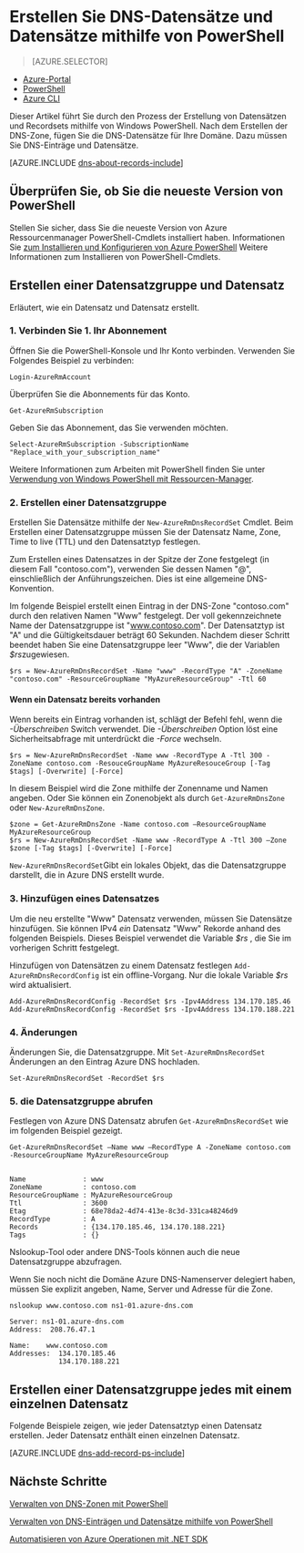 <properties
   pageTitle="Erstellen Sie Datensätze für eine DNS-Zone mit PowerShell und eine Datensatzgruppe | Microsoft Azure"
   description="Azure DNS-Einträge erstellen Datensatz festgelegt und Datensätze mit PowerShell"
   services="dns"
   documentationCenter="na"
   authors="sdwheeler"
   manager="carmonm"
   editor=""/>

<tags
   ms.service="dns"
   ms.devlang="na"
   ms.topic="article"
   ms.tgt_pltfrm="na"
   ms.workload="infrastructure-services"
   ms.date="08/16/2016"
   ms.author="sewhee"/>



# <a name="create-dns-record-sets-and-records-by-using-powershell"></a>Erstellen Sie DNS-Datensätze und Datensätze mithilfe von PowerShell


> [AZURE.SELECTOR]
- [Azure-Portal](dns-getstarted-create-recordset-portal.md)
- [PowerShell](dns-getstarted-create-recordset.md)
- [Azure CLI](dns-getstarted-create-recordset-cli.md)

Dieser Artikel führt Sie durch den Prozess der Erstellung von Datensätzen und Recordsets mithilfe von Windows PowerShell. Nach dem Erstellen der DNS-Zone, fügen Sie die DNS-Datensätze für Ihre Domäne. Dazu müssen Sie DNS-Einträge und Datensätze.

[AZURE.INCLUDE [dns-about-records-include](../../includes/dns-about-records-include.md)]

## <a name="verify-that-you-have-the-latest-version-of-powershell"></a>Überprüfen Sie, ob Sie die neueste Version von PowerShell

Stellen Sie sicher, dass Sie die neueste Version von Azure Ressourcenmanager PowerShell-Cmdlets installiert haben. Informationen Sie [zum Installieren und Konfigurieren von Azure PowerShell](../powershell-install-configure.md) Weitere Informationen zum Installieren von PowerShell-Cmdlets.

## <a name="create-a-record-set-and-record"></a>Erstellen einer Datensatzgruppe und Datensatz

Erläutert, wie ein Datensatz und Datensatz erstellt.


### <a name="1-connect-to-your-subscription"></a>1. Verbinden Sie 1. Ihr Abonnement

Öffnen Sie die PowerShell-Konsole und Ihr Konto verbinden. Verwenden Sie Folgendes Beispiel zu verbinden:

    Login-AzureRmAccount

Überprüfen Sie die Abonnements für das Konto.

    Get-AzureRmSubscription

Geben Sie das Abonnement, das Sie verwenden möchten.

    Select-AzureRmSubscription -SubscriptionName "Replace_with_your_subscription_name"

Weitere Informationen zum Arbeiten mit PowerShell finden Sie unter [Verwendung von Windows PowerShell mit Ressourcen-Manager](../powershell-azure-resource-manager.md).


### <a name="2-create-a-record-set"></a>2. Erstellen einer Datensatzgruppe

Erstellen Sie Datensätze mithilfe der `New-AzureRmDnsRecordSet` Cmdlet. Beim Erstellen einer Datensatzgruppe müssen Sie der Datensatz Name, Zone, Time to live (TTL) und den Datensatztyp festlegen.

Zum Erstellen eines Datensatzes in der Spitze der Zone festgelegt (in diesem Fall "contoso.com"), verwenden Sie dessen Namen "@", einschließlich der Anführungszeichen. Dies ist eine allgemeine DNS-Konvention.

Im folgende Beispiel erstellt einen Eintrag in der DNS-Zone "contoso.com" durch den relativen Namen "Www" festgelegt. Der voll gekennzeichnete Name der Datensatzgruppe ist "www.contoso.com". Der Datensatztyp ist "A" und die Gültigkeitsdauer beträgt 60 Sekunden. Nachdem dieser Schritt beendet haben Sie eine Datensatzgruppe leer "Www", die der Variablen *$rs*zugewiesen.

    $rs = New-AzureRmDnsRecordSet -Name "www" -RecordType "A" -ZoneName "contoso.com" -ResourceGroupName "MyAzureResourceGroup" -Ttl 60

#### <a name="if-a-record-set-already-exists"></a>Wenn ein Datensatz bereits vorhanden

Wenn bereits ein Eintrag vorhanden ist, schlägt der Befehl fehl, wenn die *-Überschreiben* Switch verwendet. Die *-Überschreiben* Option löst eine Sicherheitsabfrage mit unterdrückt die *-Force* wechseln.


    $rs = New-AzureRmDnsRecordSet -Name www -RecordType A -Ttl 300 -ZoneName contoso.com -ResouceGroupName MyAzureResouceGroup [-Tag $tags] [-Overwrite] [-Force]


In diesem Beispiel wird die Zone mithilfe der Zonenname und Namen angeben. Oder Sie können ein Zonenobjekt als durch `Get-AzureRmDnsZone` oder `New-AzureRmDnsZone`.

    $zone = Get-AzureRmDnsZone -Name contoso.com –ResourceGroupName MyAzureResourceGroup
    $rs = New-AzureRmDnsRecordSet -Name www -RecordType A -Ttl 300 –Zone $zone [-Tag $tags] [-Overwrite] [-Force]

`New-AzureRmDnsRecordSet`Gibt ein lokales Objekt, das die Datensatzgruppe darstellt, die in Azure DNS erstellt wurde.

### <a name="3-add-a-record"></a>3. Hinzufügen eines Datensatzes

Um die neu erstellte "Www" Datensatz verwenden, müssen Sie Datensätze hinzufügen. Sie können IPv4 *ein* Datensatz "Www" Rekorde anhand des folgenden Beispiels. Dieses Beispiel verwendet die Variable *$rs* , die Sie im vorherigen Schritt festgelegt.

Hinzufügen von Datensätzen zu einem Datensatz festlegen `Add-AzureRmDnsRecordConfig` ist ein offline-Vorgang. Nur die lokale Variable *$rs* wird aktualisiert.


    Add-AzureRmDnsRecordConfig -RecordSet $rs -Ipv4Address 134.170.185.46
    Add-AzureRmDnsRecordConfig -RecordSet $rs -Ipv4Address 134.170.188.221

### <a name="4-commit-the-changes"></a>4. Änderungen

Änderungen Sie, die Datensatzgruppe. Mit `Set-AzureRmDnsRecordSet` Änderungen an den Eintrag Azure DNS hochladen.

    Set-AzureRmDnsRecordSet -RecordSet $rs

### <a name="5-retrieve-the-record-set"></a>5. die Datensatzgruppe abrufen

Festlegen von Azure DNS Datensatz abrufen `Get-AzureRmDnsRecordSet` wie im folgenden Beispiel gezeigt.


    Get-AzureRmDnsRecordSet –Name www –RecordType A -ZoneName contoso.com -ResourceGroupName MyAzureResourceGroup


    Name              : www
    ZoneName          : contoso.com
    ResourceGroupName : MyAzureResourceGroup
    Ttl               : 3600
    Etag              : 68e78da2-4d74-413e-8c3d-331ca48246d9
    RecordType        : A
    Records           : {134.170.185.46, 134.170.188.221}
    Tags              : {}


Nslookup-Tool oder andere DNS-Tools können auch die neue Datensatzgruppe abzufragen.

Wenn Sie noch nicht die Domäne Azure DNS-Namenserver delegiert haben, müssen Sie explizit angeben, Name, Server und Adresse für die Zone.


    nslookup www.contoso.com ns1-01.azure-dns.com

    Server: ns1-01.azure-dns.com
    Address:  208.76.47.1

    Name:    www.contoso.com
    Addresses:  134.170.185.46
                134.170.188.221

## <a name="create-a-record-set-of-each-type-with-a-single-record"></a>Erstellen einer Datensatzgruppe jedes mit einem einzelnen Datensatz


Folgende Beispiele zeigen, wie jeder Datensatztyp einen Datensatz erstellen. Jeder Datensatz enthält einen einzelnen Datensatz.

[AZURE.INCLUDE [dns-add-record-ps-include](../../includes/dns-add-record-ps-include.md)]


## <a name="next-steps"></a>Nächste Schritte

[Verwalten von DNS-Zonen mit PowerShell](dns-operations-dnszones.md)

[Verwalten von DNS-Einträgen und Datensätze mithilfe von PowerShell](dns-operations-recordsets.md)

[Automatisieren von Azure Operationen mit .NET SDK](dns-sdk.md)
